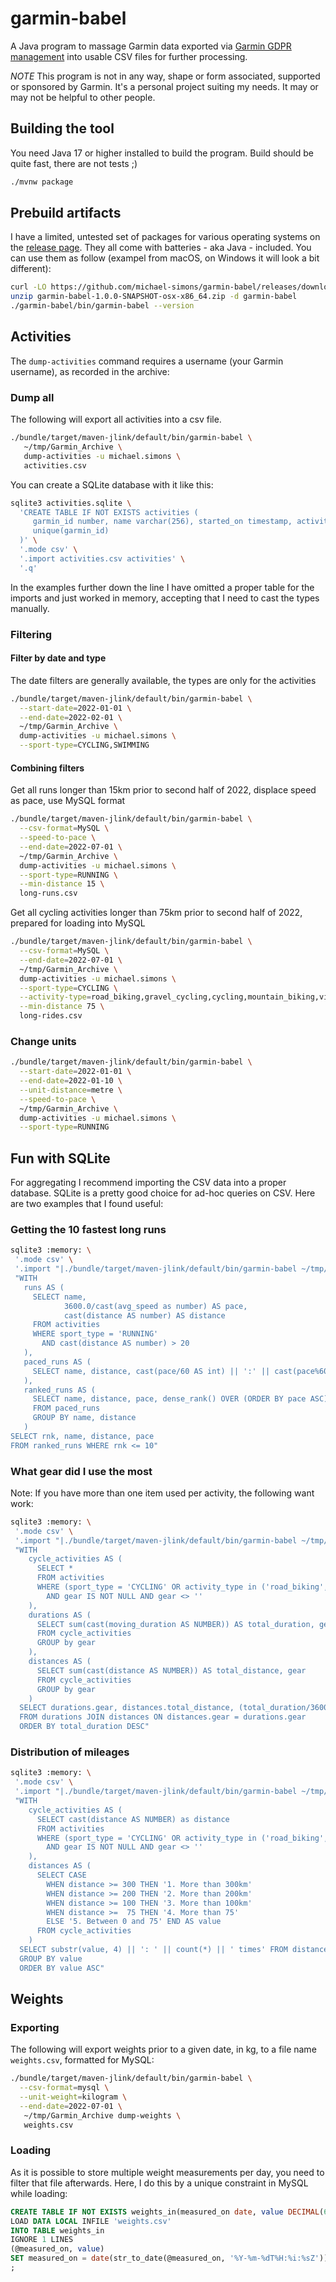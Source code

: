 # garmin-babel

A Java program to massage Garmin data exported via [Garmin GDPR management](https://www.garmin.com/de-DE/account/datamanagement)
into usable CSV files for further processing.

*NOTE* This program is not in any way, shape or form associated, supported or sponsored by Garmin. 
It's a personal project suiting my needs. It may or may not be helpful to other people.

## Building the tool

You need Java 17 or higher installed to build the program. Build should be quite fast, there are not tests ;)

```bash
./mvnw package
```

## Prebuild artifacts

I have a limited, untested set of packages for various operating systems on the [release page](https://github.com/michael-simons/garmin-babel/releases).
They all come with batteries - aka Java - included. You can use them as follow (exampel from macOS, on Windows it will look a bit different):

```bash
curl -LO https://github.com/michael-simons/garmin-babel/releases/download/early-access/garmin-babel-1.0.0-SNAPSHOT-osx-x86_64.zip
unzip garmin-babel-1.0.0-SNAPSHOT-osx-x86_64.zip -d garmin-babel
./garmin-babel/bin/garmin-babel --version 
```

## Activities

The `dump-activities` command requires a username (your Garmin username), as recorded in the archive:

### Dump all

The following will export all activities into a csv file.

```bash
./bundle/target/maven-jlink/default/bin/garmin-babel \
   ~/tmp/Garmin_Archive \
   dump-activities -u michael.simons \
   activities.csv
```

You can create a SQLite database with it like this:

```bash
sqlite3 activities.sqlite \
  'CREATE TABLE IF NOT EXISTS activities (
     garmin_id number, name varchar(256), started_on timestamp, activity_type varchar(32), sport_type varchar(32), distance number, elevation_gain number, avg_speed number, max_speed number, duration number, elapsed_duration, moving_duration number, v_o_2_max number, start_longitude decimal(12,8), start_latitude decimal(12,8), end_longitude decimal(12,8), end_latitude decimal(12,8), gear varchar(256),
     unique(garmin_id)
  )' \
  '.mode csv' \
  '.import activities.csv activities' \
  '.q'
```

In the examples further down the line I have omitted a proper table for the imports and just worked in memory, accepting that I need to cast the types manually.

### Filtering

#### Filter by date and type

The date filters are generally available, the types are only for the activities

```bash
./bundle/target/maven-jlink/default/bin/garmin-babel \
  --start-date=2022-01-01 \
  --end-date=2022-02-01 \
  ~/tmp/Garmin_Archive \
  dump-activities -u michael.simons \
  --sport-type=CYCLING,SWIMMING
```

#### Combining filters

Get all runs longer than 15km prior to second half of 2022, displace speed as pace, use MySQL format

```bash
./bundle/target/maven-jlink/default/bin/garmin-babel \
  --csv-format=MySQL \
  --speed-to-pace \
  --end-date=2022-07-01 \
  ~/tmp/Garmin_Archive \
  dump-activities -u michael.simons \
  --sport-type=RUNNING \
  --min-distance 15 \
  long-runs.csv
```

Get all cycling activities longer than 75km prior to second half of 2022, prepared for loading into MySQL

```bash
./bundle/target/maven-jlink/default/bin/garmin-babel \
  --csv-format=MySQL \
  --end-date=2022-07-01 \
  ~/tmp/Garmin_Archive \
  dump-activities -u michael.simons \
  --sport-type=CYCLING \
  --activity-type=road_biking,gravel_cycling,cycling,mountain_biking,virtual_ride,indoor_cycling \
  --min-distance 75 \
  long-rides.csv
```

### Change units

```bash
./bundle/target/maven-jlink/default/bin/garmin-babel \
  --start-date=2022-01-01 \
  --end-date=2022-01-10 \
  --unit-distance=metre \
  --speed-to-pace \
  ~/tmp/Garmin_Archive \
  dump-activities -u michael.simons \
  --sport-type=RUNNING
```

## Fun with SQLite

For aggregating I recommend importing the CSV data into a proper database. SQLite is a pretty good choice for ad-hoc queries on CSV.
Here are two examples that I found useful:

### Getting the 10 fastest long runs

```bash
sqlite3 :memory: \
 '.mode csv' \
 '.import "|./bundle/target/maven-jlink/default/bin/garmin-babel ~/tmp/Garmin_Archive dump-activities --user-name=michael.simons" activities' \
 "WITH 
   runs AS (
     SELECT name, 
            3600.0/cast(avg_speed as number) AS pace, 
            cast(distance AS number) AS distance
     FROM activities
     WHERE sport_type = 'RUNNING'
       AND cast(distance AS number) > 20
   ),
   paced_runs AS (
     SELECT name, distance, cast(pace/60 AS int) || ':' || cast(pace%60 AS int) AS pace FROM runs
   ),
   ranked_runs AS (
     SELECT name, distance, pace, dense_rank() OVER (ORDER BY pace ASC) AS rnk
     FROM paced_runs
     GROUP BY name, distance
   )
SELECT rnk, name, distance, pace
FROM ranked_runs WHERE rnk <= 10"
```

### What gear did I use the most

Note: If you have more than one item used per activity, the following want work:

```bash
sqlite3 :memory: \
 '.mode csv' \
 '.import "|./bundle/target/maven-jlink/default/bin/garmin-babel ~/tmp/Garmin_Archive dump-activities --user-name=michael.simons" activities' \
 "WITH 
    cycle_activities AS (
      SELECT *
      FROM activities
      WHERE (sport_type = 'CYCLING' OR activity_type in ('road_biking', 'gravel_cycling', 'cycling', 'mountain_biking', 'virtual_ride', 'indoor_cycling'))
        AND gear IS NOT NULL AND gear <> ''
    ),
    durations AS (
      SELECT sum(cast(moving_duration AS NUMBER)) AS total_duration, gear
      FROM cycle_activities
      GROUP by gear
    ),
    distances AS (
      SELECT sum(cast(distance AS NUMBER)) AS total_distance, gear
      FROM cycle_activities
      GROUP by gear
    )
  SELECT durations.gear, distances.total_distance, (total_duration/3600) || ':' || (total_duration%3600/60) || ':' || (total_duration%3600%60) 
  FROM durations JOIN distances ON distances.gear = durations.gear
  ORDER BY total_duration DESC"
```

### Distribution of mileages

```bash
sqlite3 :memory: \
 '.mode csv' \
 '.import "|./bundle/target/maven-jlink/default/bin/garmin-babel ~/tmp/Garmin_Archive dump-activities --user-name=michael.simons" activities' \
 "WITH 
    cycle_activities AS (
      SELECT cast(distance AS NUMBER) as distance
      FROM activities
      WHERE (sport_type = 'CYCLING' OR activity_type in ('road_biking', 'gravel_cycling', 'cycling', 'mountain_biking', 'virtual_ride', 'indoor_cycling'))
        AND gear IS NOT NULL AND gear <> ''
    ),
    distances AS (
      SELECT CASE
        WHEN distance >= 300 THEN '1. More than 300km'
        WHEN distance >= 200 THEN '2. More than 200km'
        WHEN distance >= 100 THEN '3. More than 100km'
        WHEN distance >=  75 THEN '4. More than 75'
        ELSE '5. Between 0 and 75' END AS value
      FROM cycle_activities
    )
  SELECT substr(value, 4) || ': ' || count(*) || ' times' FROM distances
  GROUP BY value
  ORDER BY value ASC"
```

## Weights

### Exporting

The following will export weights prior to a given date, in kg, to a file name `weights.csv`, formatted for MySQL:

```bash
./bundle/target/maven-jlink/default/bin/garmin-babel \
  --csv-format=mysql \
  --unit-weight=kilogram \
  --end-date=2022-07-01 \
   ~/tmp/Garmin_Archive dump-weights \
   weights.csv
```

### Loading

As it is possible to store multiple weight measurements per day, you need to filter that file afterwards.
Here, I do this by a unique constraint in MySQL while loading:

```sql
CREATE TABLE IF NOT EXISTS weights_in(measured_on date, value DECIMAL(6,3), unique(measured_on));
LOAD DATA LOCAL INFILE 'weights.csv'
INTO TABLE weights_in
IGNORE 1 LINES
(@measured_on, value)
SET measured_on = date(str_to_date(@measured_on, '%Y-%m-%dT%H:%i:%sZ'))
;
```
